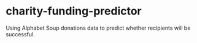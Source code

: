 # charity-funding-predictor
Using Alphabet Soup donations data to predict whether recipients will be successful.
